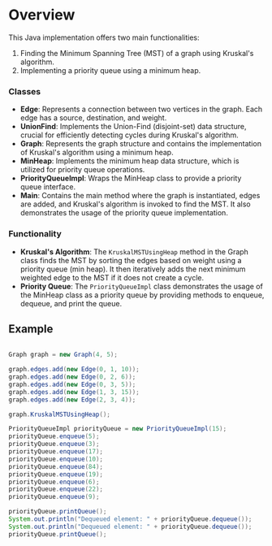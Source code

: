 # Overview

This Java implementation offers two main functionalities:

1. Finding the Minimum Spanning Tree (MST) of a graph using Kruskal's algorithm.
2. Implementing a priority queue using a minimum heap.

### Classes

- **Edge**: Represents a connection between two vertices in the graph. Each edge has a source, destination, and weight.
- **UnionFind**: Implements the Union-Find (disjoint-set) data structure, crucial for efficiently detecting cycles during Kruskal's algorithm.
- **Graph**: Represents the graph structure and contains the implementation of Kruskal's algorithm using a minimum heap.
- **MinHeap**: Implements the minimum heap data structure, which is utilized for priority queue operations.
- **PriorityQueueImpl**: Wraps the MinHeap class to provide a priority queue interface.
- **Main**: Contains the main method where the graph is instantiated, edges are added, and Kruskal's algorithm is invoked to find the MST. It also demonstrates the usage of the priority queue implementation.

### Functionality

- **Kruskal's Algorithm**: The `KruskalMSTUsingHeap` method in the Graph class finds the MST by sorting the edges based on weight using a priority queue (min heap). It then iteratively adds the next minimum weighted edge to the MST if it does not create a cycle.
- **Priority Queue**: The `PriorityQueueImpl` class demonstrates the usage of the MinHeap class as a priority queue by providing methods to enqueue, dequeue, and print the queue.

## Example

```java

Graph graph = new Graph(4, 5);

graph.edges.add(new Edge(0, 1, 10));
graph.edges.add(new Edge(0, 2, 6));
graph.edges.add(new Edge(0, 3, 5));
graph.edges.add(new Edge(1, 3, 15));
graph.edges.add(new Edge(2, 3, 4));

graph.KruskalMSTUsingHeap();

PriorityQueueImpl priorityQueue = new PriorityQueueImpl(15);
priorityQueue.enqueue(5);
priorityQueue.enqueue(3);
priorityQueue.enqueue(17);
priorityQueue.enqueue(10);
priorityQueue.enqueue(84);
priorityQueue.enqueue(19);
priorityQueue.enqueue(6);
priorityQueue.enqueue(22);
priorityQueue.enqueue(9);

priorityQueue.printQueue();
System.out.println("Dequeued element: " + priorityQueue.dequeue());
System.out.println("Dequeued element: " + priorityQueue.dequeue());
priorityQueue.printQueue();
